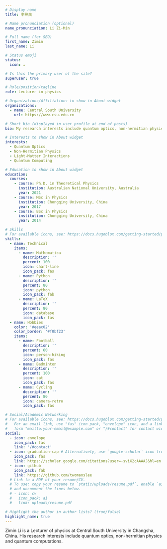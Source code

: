 ```yaml
---
# Display name
title: 李梓民

# Name pronunciation (optional)
name_pronunciation: Li Zi-Min

# Full name (for SEO)
first_name: Zimin
last_name: Li

# Status emoji
status:
  icon: ☕️

# Is this the primary user of the site?
superuser: true

# Role/position/tagline
role: Lecturer in physics

# Organizations/Affiliations to show in About widget
organizations:
  - name: Central South University
    url: https://www.csu.edu.cn

# Short bio (displayed in user profile at end of posts)
bio: My research interests include quantum optics, non-hermitian physics and quantum computations.

# Interests to show in About widget
interests:
  - Quantum Optics
  - Non-Hermitian Physics
  - Light-Matter Interactions
  - Quantum Computing

# Education to show in About widget
education:
  courses:
    - course: Ph.D. in Theoretical Physics
      institution: Australian National University, Australia
      year: 2021
    - course: MSc in Physics
      institution: Chongqing University, China
      year: 2017
    - course: BSc in Physics
      institution: Chongqing University, China
      year: 2014

# Skills
# For available icons, see: https://docs.hugoblox.com/getting-started/page-builder/#icons
skills:
  - name: Technical
    items:
      - name: Mathematica
        description: ''
        percent: 100
        icon: chart-line
        icon_pack: fas
      - name: Python
        description: ''
        percent: 80
        icon: python
        icon_pack: fab
      - name: LaTeX
        description: ''
        percent: 80
        icon: database
        icon_pack: fas
  - name: Hobbies
    color: '#eeac02'
    color_border: '#f0bf23'
    items:
      - name: Football
        description: ''
        percent: 60
        icon: person-hiking
        icon_pack: fas
      - name: Badminton
        description: ''
        percent: 100
        icon: cat
        icon_pack: fas
      - name: Cycling
        description: ''
        percent: 80
        icon: camera-retro
        icon_pack: fas

# Social/Academic Networking
# For available icons, see: https://docs.hugoblox.com/getting-started/page-builder/#icons
#   For an email link, use "fas" icon pack, "envelope" icon, and a link in the
#   form "mailto:your-email@example.com" or "/#contact" for contact widget.
social:
  - icon: envelope
    icon_pack: fas
    link: '/#contact'
  - icon: graduation-cap # Alternatively, use `google-scholar` icon from `ai` icon pack
    icon_pack: fas
    link: https://scholar.google.com/citations?user=-sviX2cAAAAJ&hl=en
  - icon: github
    icon_pack: fab
    link: https://github.com/twomaoslee
  # Link to a PDF of your resume/CV.
  # To use: copy your resume to `static/uploads/resume.pdf`, enable `ai` icons in `params.yaml`,
  # and uncomment the lines below.
  # - icon: cv
  #   icon_pack: ai
  #   link: uploads/resume.pdf

# Highlight the author in author lists? (true/false)
highlight_name: true
---
```


Zimin Li is a Lecturer of physics at Central South University in Changsha, China. His research interests include quantum optics, non-hermitian physics and quantum computations. 
